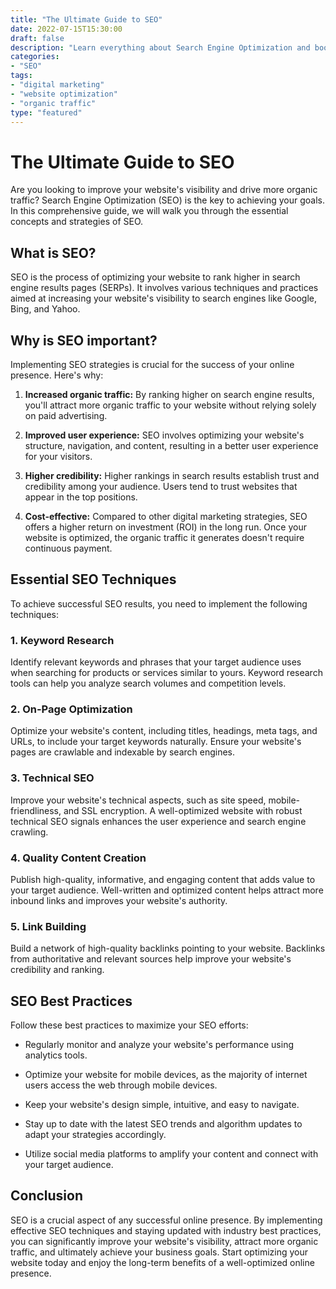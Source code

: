 ```yaml
---
title: "The Ultimate Guide to SEO"
date: 2022-07-15T15:30:00
draft: false
description: "Learn everything about Search Engine Optimization and boost your website's visibility"
categories:
- "SEO"
tags:
- "digital marketing"
- "website optimization"
- "organic traffic"
type: "featured"
---
```


# The Ultimate Guide to SEO

Are you looking to improve your website's visibility and drive more organic traffic? Search Engine Optimization (SEO) is the key to achieving your goals. In this comprehensive guide, we will walk you through the essential concepts and strategies of SEO.

## What is SEO?

SEO is the process of optimizing your website to rank higher in search engine results pages (SERPs). It involves various techniques and practices aimed at increasing your website's visibility to search engines like Google, Bing, and Yahoo.

## Why is SEO important?

Implementing SEO strategies is crucial for the success of your online presence. Here's why:

1. **Increased organic traffic:** By ranking higher on search engine results, you'll attract more organic traffic to your website without relying solely on paid advertising.

2. **Improved user experience:** SEO involves optimizing your website's structure, navigation, and content, resulting in a better user experience for your visitors.

3. **Higher credibility:** Higher rankings in search results establish trust and credibility among your audience. Users tend to trust websites that appear in the top positions.

4. **Cost-effective:** Compared to other digital marketing strategies, SEO offers a higher return on investment (ROI) in the long run. Once your website is optimized, the organic traffic it generates doesn't require continuous payment.

## Essential SEO Techniques

To achieve successful SEO results, you need to implement the following techniques:

### 1. Keyword Research

Identify relevant keywords and phrases that your target audience uses when searching for products or services similar to yours. Keyword research tools can help you analyze search volumes and competition levels.

### 2. On-Page Optimization

Optimize your website's content, including titles, headings, meta tags, and URLs, to include your target keywords naturally. Ensure your website's pages are crawlable and indexable by search engines.

### 3. Technical SEO

Improve your website's technical aspects, such as site speed, mobile-friendliness, and SSL encryption. A well-optimized website with robust technical SEO signals enhances the user experience and search engine crawling.

### 4. Quality Content Creation

Publish high-quality, informative, and engaging content that adds value to your target audience. Well-written and optimized content helps attract more inbound links and improves your website's authority.

### 5. Link Building

Build a network of high-quality backlinks pointing to your website. Backlinks from authoritative and relevant sources help improve your website's credibility and ranking.

## SEO Best Practices

Follow these best practices to maximize your SEO efforts:

- Regularly monitor and analyze your website's performance using analytics tools.
- Optimize your website for mobile devices, as the majority of internet users access the web through mobile devices.

- Keep your website's design simple, intuitive, and easy to navigate.

- Stay up to date with the latest SEO trends and algorithm updates to adapt your strategies accordingly.

- Utilize social media platforms to amplify your content and connect with your target audience.

## Conclusion

SEO is a crucial aspect of any successful online presence. By implementing effective SEO techniques and staying updated with industry best practices, you can significantly improve your website's visibility, attract more organic traffic, and ultimately achieve your business goals. Start optimizing your website today and enjoy the long-term benefits of a well-optimized online presence.
